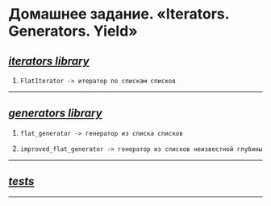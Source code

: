 # Домашнее задание. «Iterators. Generators. Yield»

## _[iterators library](core/iterator.py)_
1. ``` FlatIterator -> итератор по спискам списков ```
---
## _[generators library](core/generator.py)_
1. ```flat_generator -> генератор из списка списков```

2. ```improved_flat_generator -> генератор из списков неизвестной глубины```
---
## _[tests](core/test.py)_
---